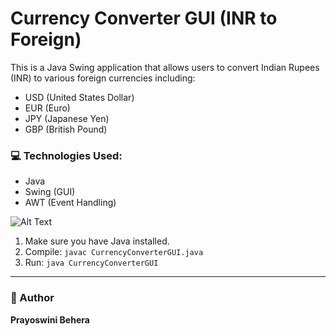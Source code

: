 # Currency Converter GUI (INR to Foreign)

This is a Java Swing application that allows users to convert Indian Rupees (INR) to various foreign currencies including:

- USD (United States Dollar)
- EUR (Euro)
- JPY (Japanese Yen)
- GBP (British Pound)

### 💻 Technologies Used:
- Java
- Swing (GUI)
- AWT (Event Handling)

![Alt Text](images/.png)
1. Make sure you have Java installed.
2. Compile: `javac CurrencyConverterGUI.java`
3. Run: `java CurrencyConverterGUI`

---

### 📌 Author
**Prayoswini Behera**
